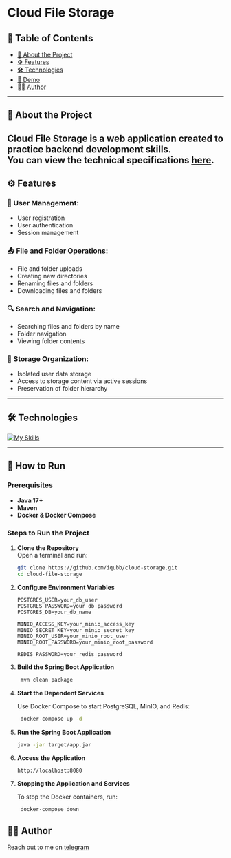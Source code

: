 # Cloud File Storage
## 📑 Table of Contents

- [📝 About the Project](#About-the-project)
- [⚙️ Features](#Features)
- [🛠️ Technologies](#Technologies)
- [🚀 Demo](#Demo)
- [👨‍💻 Author](#Author)
---
## 📝 About the Project

Cloud File Storage is a web application created to practice backend development skills.  
You can view the technical specifications [here](https://zhukovsd.github.io/java-backend-learning-course/projects/cloud-file-storage/).
---
## ⚙️ Features

### 👤 User Management:
- User registration
- User authentication
- Session management

### 📤 File and Folder Operations:
- File and folder uploads
- Creating new directories
- Renaming files and folders
- Downloading files and folders

### 🔍 Search and Navigation:
- Searching files and folders by name
- Folder navigation
- Viewing folder contents

### 💾 Storage Organization:
- Isolated user data storage
- Access to storage content via active sessions
- Preservation of folder hierarchy

---

## 🛠️ Technologies

[![My Skills](https://skillicons.dev/icons?i=java,spring,postgres,redis,maven,react,docker,git,js,&perline=10)](https://skillicons.dev)

---

## 🏃 How to Run

### Prerequisites
- **Java 17+**
- **Maven**
- **Docker & Docker Compose**

### Steps to Run the Project

1. **Clone the Repository**  
   Open a terminal and run:
   ```bash
   git clone https://github.com/iqubb/cloud-storage.git
   cd cloud-file-storage
   ```
2. **Configure Environment Variables**
    ```
    POSTGRES_USER=your_db_user
    POSTGRES_PASSWORD=your_db_password
    POSTGRES_DB=your_db_name
    
    MINIO_ACCESS_KEY=your_minio_access_key
    MINIO_SECRET_KEY=your_minio_secret_key
    MINIO_ROOT_USER=your_minio_root_user
    MINIO_ROOT_PASSWORD=your_minio_root_password
    
    REDIS_PASSWORD=your_redis_password
    ```
3. **Build the Spring Boot Application**
   ```bash
    mvn clean package
   ```
4. **Start the Dependent Services**

    Use Docker Compose to start PostgreSQL, MinIO, and Redis:
   ```bash
    docker-compose up -d
   ```

5. **Run the Spring Boot Application**
   ```bash
   java -jar target/app.jar
   ```

6. **Access the Application**

       http://localhost:8080

7. **Stopping the Application and Services**

    To stop the Docker containers, run:
   ```bash
    docker-compose down
   ```
## 👨‍💻 Author
Reach out to me on [telegram](https://t.me/qubby)